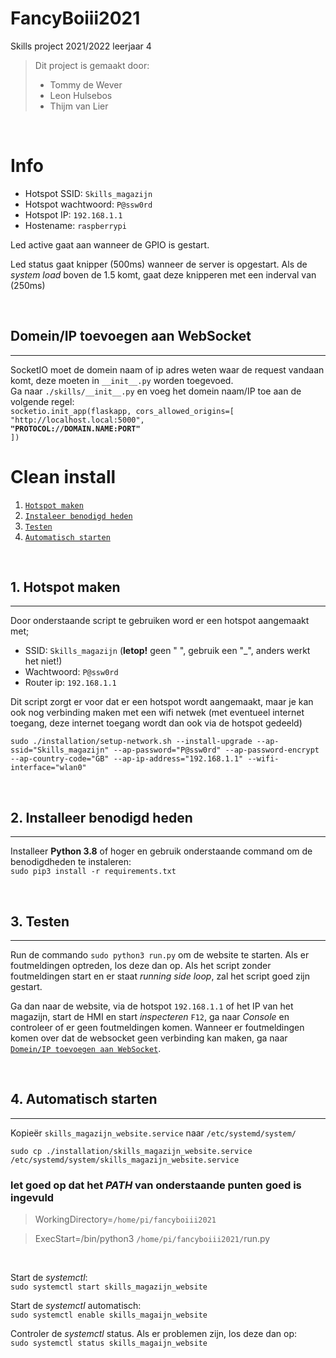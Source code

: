 # FancyBoiii2021

Skills project 2021/2022 leerjaar 4

> Dit project is gemaakt door:
>
> * Tommy de Wever
> * Leon Hulsebos
> * Thijm van Lier

<br>

# Info

- Hotspot SSID: `Skills_magazijn`
- Hotspot wachtwoord: `P@ssw0rd`
- Hotspot IP: `192.168.1.1`
- Hostename: `raspberrypi`

Led active gaat aan wanneer de GPIO is gestart.

Led status gaat knipper (500ms) wanneer de server is opgestart. Als de *system load* boven de 1.5 komt, gaat deze knipperen met een inderval van (250ms)


<br>


## Domein/IP toevoegen aan WebSocket
___
SocketIO moet de domein naam of ip adres weten waar de request vandaan komt, deze moeten in `__init__.py` worden toegevoed. <br>
Ga naar `./skills/__init__.py` en voeg het domein naam/IP toe aan de volgende regel:<br> `socketio.init_app(flaskapp, cors_allowed_origins=[`<br>`"http://localhost.local:5000", `<br>**`"PROTOCOL://DOMAIN.NAME:PORT"`**<br>`])`

# Clean install
1. [`Hotspot maken`](#1.-Hotspot-maken)
2. [`Instaleer benodigd heden`](#2.Instaleer-benodigd-heden)
3. [`Testen`](#3.Testen)
4. [`Automatisch starten`](#4.Automatisch-starten)

<br>


## 1. Hotspot maken
________________________________________
Door onderstaande script te gebruiken word er een hotspot aangemaakt met;
* SSID: `Skills_magazijn` (**letop!** geen " ", gebruik een "_", anders werkt het niet!) 
* Wachtwoord: `P@ssw0rd` 
* Router ip: `192.168.1.1`

Dit script zorgt er voor dat er een hotspot wordt aangemaakt, maar je kan ook nog verbinding maken met een wifi netwek (met eventueel internet toegang, deze internet toegang wordt dan ook via de hotspot gedeeld) 

`sudo ./installation/setup-network.sh --install-upgrade --ap-ssid="Skills_magazijn" --ap-password="P@ssw0rd" --ap-password-encrypt  --ap-country-code="GB" --ap-ip-address="192.168.1.1" --wifi-interface="wlan0"`

<br>

## 2. Installeer benodigd heden
________________________________________
Installeer **Python 3.8** of hoger en gebruik onderstaande command om de benodigdheden te instaleren:<br>
`sudo pip3 install -r requirements.txt`

<br>

## 3. Testen
________________________________________
Run de commando `sudo python3 run.py` om de website te starten. Als er foutmeldingen optreden, los deze dan op. Als het script zonder foutmeldingen start en er staat *running side loop*, zal het script goed zijn gestart.

Ga dan naar de website, via de hotspot `192.168.1.1` of het IP van het magazijn, start de HMI en start *inspecteren* `F12`, ga naar *Console* en controleer of er geen foutmeldingen komen. 
Wanneer er foutmeldingen komen over dat de websocket geen verbinding kan maken, ga naar [`Domein/IP toevoegen aan WebSocket`](#Domein/IP-toevoegen-aan-WebSocket).


<br>

## 4. Automatisch starten
________________________________________
Kopieër `skills_magazijn_website.service` naar `/etc/systemd/system/`

`sudo cp ./installation/skills_magazijn_website.service /etc/systemd/system/skills_magazijn_website.service`

### **let goed op dat het *PATH* van onderstaande punten goed is ingevuld**
> WorkingDirectory=`/home/pi/fancyboiii2021`

> ExecStart=/bin/python3 `/home/pi/fancyboiii2021/`run.py

<br>

Start de *systemctl*:<br> `sudo systemctl start skills_magazijn_website`

Start de *systemctl* automatisch:<br> `sudo systemctl enable skills_magaijn_website`

Controler de *systemctl* status. Als er problemen zijn, los deze dan op:<br> `sudo systemctl status skills_magaijn_website`

